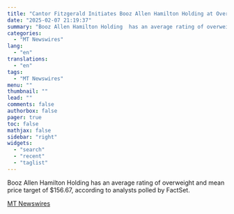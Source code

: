 ```yaml
---
title: "Cantor Fitzgerald Initiates Booz Allen Hamilton Holding at Overweight With $160 Price Target"
date: "2025-02-07 21:19:37"
summary: "Booz Allen Hamilton Holding  has an average rating of overweight and mean price target of $156.67, according to analysts polled by FactSet."
categories:
  - "MT Newswires"
lang:
  - "en"
translations:
  - "en"
tags:
  - "MT Newswires"
menu: ""
thumbnail: ""
lead: ""
comments: false
authorbox: false
pager: true
toc: false
mathjax: false
sidebar: "right"
widgets:
  - "search"
  - "recent"
  - "taglist"
---
```


Booz Allen Hamilton Holding has an average rating of overweight and mean price target of $156.67, according to analysts polled by FactSet.

[MT Newswires](https://www.tradingview.com/news/mtnewswires.com:20250207:A3312465:0/)
